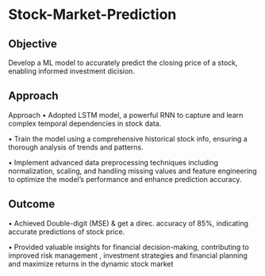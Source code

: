 # Stock-Market-Prediction

## Objective
Develop a ML model to accurately predict the closing price of a stock, enabling informed investment dicision.

## Approach

Approach
• Adopted LSTM model, a powerful RNN to capture and learn complex temporal dependencies in stock data.

• Train the model using a comprehensive historical stock info, ensuring a thorough analysis of trends and patterns.

• Implement advanced data preprocessing techniques including normalization, scaling, and handling missing
values and feature engineering to optimize the model’s performance and enhance prediction accuracy.

## Outcome
• Achieved Double-digit (MSE) & get a direc. accuracy of 85%, indicating accurate predictions of stock price.

• Provided valuable insights for financial decision-making, contributing to improved risk management ,
investment strategies and financial planning and maximize returns in the dynamic stock market
